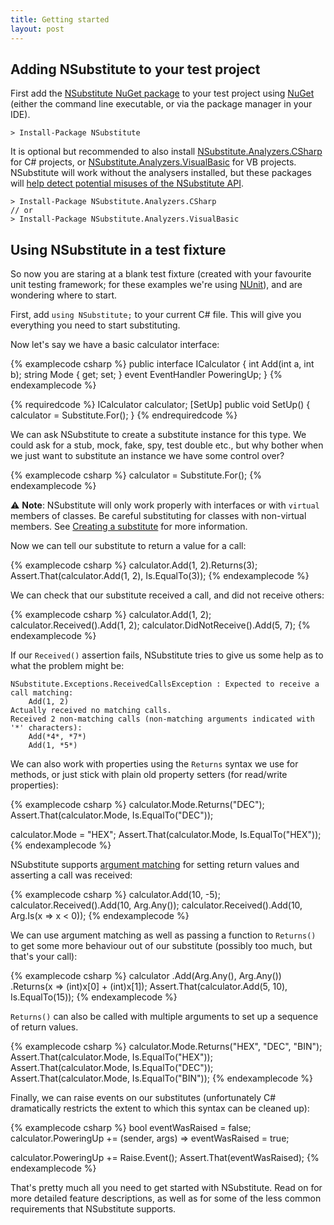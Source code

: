```yaml
---
title: Getting started
layout: post
---
```


## Adding NSubstitute to your test project 

First add the [NSubstitute NuGet package](https://nuget.org/List/Packages/NSubstitute) to your test project using [NuGet](https://docs.microsoft.com/en-us/nuget/quickstart/use-a-package) (either the command line executable, or via the package manager in your IDE).

    > Install-Package NSubstitute

It is optional but recommended to also install [NSubstitute.Analyzers.CSharp](https://www.nuget.org/packages/NSubstitute.Analyzers.CSharp/) for C# projects, or [NSubstitute.Analyzers.VisualBasic](https://www.nuget.org/packages/NSubstitute.Analyzers.VisualBasic/) for VB projects. NSubstitute will work without the analysers installed, but these packages will [help detect potential misuses of the NSubstitute API](/help/nsubstitute-analysers/).

    > Install-Package NSubstitute.Analyzers.CSharp
    // or
    > Install-Package NSubstitute.Analyzers.VisualBasic

## Using NSubstitute in a test fixture

So now you are staring at a blank test fixture (created with your favourite unit testing framework; for these examples we're using [NUnit](http://www.nunit.org/)), and are wondering where to start. 

First, add `using NSubstitute;` to your current C# file. This will give you everything you need to start substituting. 

Now let's say we have a basic calculator interface:

{% examplecode csharp %}
public interface ICalculator
{
    int Add(int a, int b);
    string Mode { get; set; }
    event EventHandler PoweringUp;
}
{% endexamplecode %}

{% requiredcode %}
ICalculator calculator;
[SetUp]
public void SetUp() { calculator = Substitute.For<ICalculator>(); }
{% endrequiredcode %}

We can ask NSubstitute to create a substitute instance for this type. We could ask for a stub, mock, fake, spy, test double etc., but why bother when we just want to substitute an instance we have some control over?

{% examplecode csharp %}
calculator = Substitute.For<ICalculator>();
{% endexamplecode %}

⚠️ **Note**: NSubstitute will only work properly with interfaces or with `virtual` members of classes. Be careful substituting for classes with non-virtual members. See [Creating a substitute](/help/creating-a-substitute/#substituting_infrequently_and_carefully_for_classes) for more information.

Now we can tell our substitute to return a value for a call:

{% examplecode csharp %}
calculator.Add(1, 2).Returns(3);
Assert.That(calculator.Add(1, 2), Is.EqualTo(3));
{% endexamplecode %}

We can check that our substitute received a call, and did not receive others:

{% examplecode csharp %}
calculator.Add(1, 2);
calculator.Received().Add(1, 2);
calculator.DidNotReceive().Add(5, 7);
{% endexamplecode %}

If our `Received()` assertion fails, NSubstitute tries to give us some help as to what the problem might be:


    NSubstitute.Exceptions.ReceivedCallsException : Expected to receive a call matching:
        Add(1, 2)
    Actually received no matching calls.
    Received 2 non-matching calls (non-matching arguments indicated with '*' characters):
        Add(*4*, *7*)
        Add(1, *5*)

We can also work with properties using the `Returns` syntax we use for methods, or just stick with plain old property setters (for read/write properties):

{% examplecode csharp %}
calculator.Mode.Returns("DEC");
Assert.That(calculator.Mode, Is.EqualTo("DEC"));

calculator.Mode = "HEX";
Assert.That(calculator.Mode, Is.EqualTo("HEX"));
{% endexamplecode %}

NSubstitute supports [argument matching](/help/argument-matchers/) for setting return values and asserting a call was received:

{% examplecode csharp %}
calculator.Add(10, -5);
calculator.Received().Add(10, Arg.Any<int>());
calculator.Received().Add(10, Arg.Is<int>(x => x < 0));
{% endexamplecode %}

We can use argument matching as well as passing a function to `Returns()` to get some more behaviour out of our substitute (possibly too much, but that's your call):

{% examplecode csharp %}
calculator
   .Add(Arg.Any<int>(), Arg.Any<int>())
   .Returns(x => (int)x[0] + (int)x[1]);
Assert.That(calculator.Add(5, 10), Is.EqualTo(15));
{% endexamplecode %}

`Returns()` can also be called with multiple arguments to set up a sequence of return values.

{% examplecode csharp %}
calculator.Mode.Returns("HEX", "DEC", "BIN");
Assert.That(calculator.Mode, Is.EqualTo("HEX"));
Assert.That(calculator.Mode, Is.EqualTo("DEC"));
Assert.That(calculator.Mode, Is.EqualTo("BIN"));
{% endexamplecode %}

Finally, we can raise events on our substitutes (unfortunately C# dramatically restricts the extent to which this syntax can be cleaned up):

{% examplecode csharp %}
bool eventWasRaised = false;
calculator.PoweringUp += (sender, args) => eventWasRaised = true;

calculator.PoweringUp += Raise.Event();
Assert.That(eventWasRaised);
{% endexamplecode %}

That's pretty much all you need to get started with NSubstitute. Read on for more detailed feature descriptions, as well as for some of the less common requirements that NSubstitute supports.
